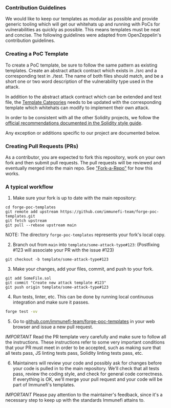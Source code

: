 ### Contribution Guidelines

We would like to keep our templates as modular as possible and provide generic tooling which will get our whitehats up and running with PoCs for vulnerabilities as quickly as possible. This means templates must be neat and concise. The following guidelines were adapted from OpenZeppelin's contribution guidelines.

### Creating a PoC Template

To create a PoC template, be sure to follow the same pattern as existing templates. Create an abstract attack contract which exists in ./src and a corresponding test in ./test. The name of both files should match, and be a short one or two word description of the vulnerability type used in the attack.

In addition to the abstract attack contract which can be extended and test file, the [Template Categories](#template-categories-) needs to be updated with the corresponding template which whitehats can modify to implement their own attack.

In order to be consistent with all the other Solidity projects, we follow the
[official recommendations documented in the Solidity style guide](http://solidity.readthedocs.io/en/latest/style-guide.html).

Any exception or additions specific to our project are documented below.

### Creating Pull Requests (PRs)

As a contributor, you are expected to fork this repository, work on your own fork and then submit pull requests. The pull requests will be reviewed and eventually merged into the main repo. See ["Fork-a-Repo"](https://help.github.com/articles/fork-a-repo/) for how this works.

### A typical workflow

1) Make sure your fork is up to date with the main repository:

```
cd forge-poc-templates
git remote add upstream https://github.com/immunefi-team/forge-poc-templates.git
git fetch upstream
git pull --rebase upstream main
```
NOTE: The directory `forge-poc-templates` represents your fork's local copy.

2) Branch out from `main` into `template/some-attack-type#123`:
(Postfixing #123 will associate your PR with the issue #123)
```
git checkout -b template/some-attack-type#123
```

3) Make your changes, add your files, commit, and push to your fork.

```
git add SomeFile.sol
git commit "Create new attack template #123"
git push origin template/some-attack-type#123
```

4) Run tests, linter, etc. This can be done by running local continuous integration and make sure it passes.

```bash
forge test -vv
```

5) Go to [github.com/immunefi-team/forge-poc-templates](https://github.com/immunefi-team/forge-poc-templates) in your web browser and issue a new pull request.

*IMPORTANT* Read the PR template very carefully and make sure to follow all the instructions. These instructions
refer to some very important conditions that your PR must meet in order to be accepted, such as making sure that all tests pass, JS linting tests pass, Solidity linting tests pass, etc.

6) Maintainers will review your code and possibly ask for changes before your code is pulled in to the main repository. We'll check that all tests pass, review the coding style, and check for general code correctness. If everything is OK, we'll merge your pull request and your code will be part of Immunefi's templates.

*IMPORTANT* Please pay attention to the maintainer's feedback, since it's a necessary step to keep up with the standards Immunefi attains to.
